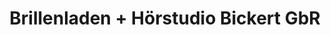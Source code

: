 ---
title: "Brillenladen + Hörstudio Bickert GbR"
url: /grossostheim/brillenladen-hoerstudio-bickert-gbr/
shop: Optiker
---